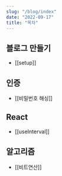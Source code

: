 ```yaml
---
slug: "/blog/index"
date: "2022-09-17"
title: "목차"
---
```


## 블로그 만들기
- [[setup]]

## 인증
- [[비밀번호 해싱]]

## React
- [[useInterval]]

## 알고리즘
- [[비트연산]]


